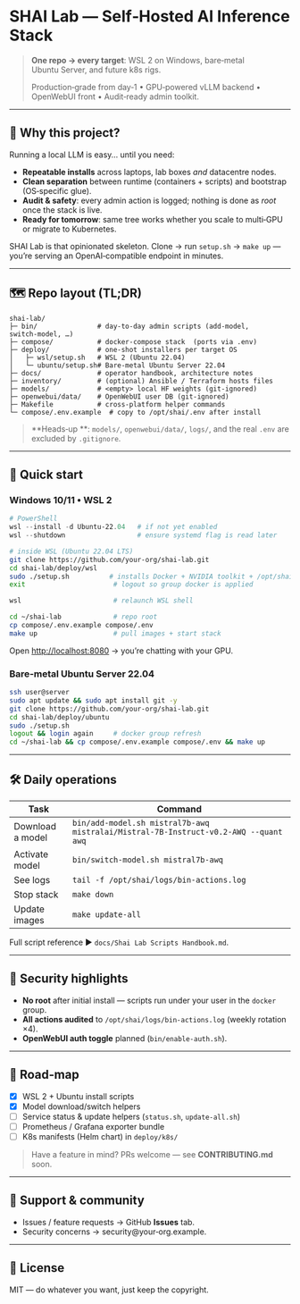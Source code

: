 # SHAI Lab — **Self‑Hosted AI Inference Stack**

> **One repo → every target**: WSL 2 on Windows, bare‑metal Ubuntu Server, and future k8s rigs.
>
> Production‑grade from day‑1 • GPU‑powered vLLM backend • OpenWebUI front • Audit‑ready admin toolkit.

---

## 🚀 Why this project?

Running a local LLM is easy… until you need:

* **Repeatable installs** across laptops, lab boxes *and* datacentre nodes.
* **Clean separation** between runtime (containers + scripts) and bootstrap (OS‑specific glue).
* **Audit & safety**: every admin action is logged; nothing is done as *root* once the stack is live.
* **Ready for tomorrow**: same tree works whether you scale to multi‑GPU or migrate to Kubernetes.

SHAI Lab is that opinionated skeleton. Clone → run `setup.sh` → `make up` — you’re serving an OpenAI‑compatible endpoint in minutes.

---

## 🗺️ Repo layout (TL;DR)

```text
shai-lab/
├─ bin/               # day‑to‑day admin scripts (add‑model, switch‑model, …)
├─ compose/           # docker‑compose stack  (ports via .env)
├─ deploy/            # one‑shot installers per target OS
│   ├─ wsl/setup.sh   # WSL 2 (Ubuntu 22.04)
│   └─ ubuntu/setup.sh# Bare‑metal Ubuntu Server 22.04
├─ docs/              # operator handbook, architecture notes
├─ inventory/         # (optional) Ansible / Terraform hosts files
├─ models/            # <empty> local HF weights (git‑ignored)
├─ openwebui/data/    # OpenWebUI user DB (git‑ignored)
├─ Makefile           # cross‑platform helper commands
└─ compose/.env.example  # copy to /opt/shai/.env after install
```

> \*\*Heads‑up \*\*: `models/`, `openwebui/data/`, `logs/`, and the real `.env` are excluded by `.gitignore`.

---

## 🏁 Quick start

### Windows 10/11 • WSL 2

```powershell
# PowerShell
wsl --install -d Ubuntu-22.04   # if not yet enabled
wsl --shutdown                  # ensure systemd flag is read later
```

```bash
# inside WSL (Ubuntu 22.04 LTS)
git clone https://github.com/your-org/shai-lab.git
cd shai-lab/deploy/wsl
sudo ./setup.sh          # installs Docker + NVIDIA toolkit + /opt/shai tree
exit                      # logout so group docker is applied
```

```powershell
wsl                       # relaunch WSL shell
```

```bash
cd ~/shai-lab             # repo root
cp compose/.env.example compose/.env
make up                   # pull images + start stack
```

Open [http://localhost:8080](http://localhost:8080) → you’re chatting with your GPU.

### Bare‑metal Ubuntu Server 22.04

```bash
ssh user@server
sudo apt update && sudo apt install git -y
git clone https://github.com/your-org/shai-lab.git
cd shai-lab/deploy/ubuntu
sudo ./setup.sh
logout && login again     # docker group refresh
cd ~/shai-lab && cp compose/.env.example compose/.env && make up
```

---

## 🛠️ Daily operations

| Task             | Command                                                                             |
| ---------------- | ----------------------------------------------------------------------------------- |
| Download a model | `bin/add-model.sh mistral7b-awq mistralai/Mistral‑7B‑Instruct‑v0.2‑AWQ --quant awq` |
| Activate model   | `bin/switch-model.sh mistral7b-awq`                                                 |
| See logs         | `tail -f /opt/shai/logs/bin-actions.log`                                            |
| Stop stack       | `make down`                                                                         |
| Update images    | `make update-all`                                                                   |

Full script reference ▶️ `docs/Shai Lab Scripts Handbook.md`.

---

## 🔐 Security highlights

* **No root** after initial install — scripts run under your user in the `docker` group.
* **All actions audited** to `/opt/shai/logs/bin-actions.log` (weekly rotation ×4).
* **OpenWebUI auth toggle** planned (`bin/enable-auth.sh`).

---

## 🧱 Road‑map

* [x] WSL 2 + Ubuntu install scripts
* [x] Model download/switch helpers
* [ ] Service status & update helpers (`status.sh`, `update-all.sh`)
* [ ] Prometheus / Grafana exporter bundle
* [ ] K8s manifests (Helm chart) in `deploy/k8s/`

> Have a feature in mind? PRs welcome — see **CONTRIBUTING.md** soon.

---

## 💬 Support & community

* Issues / feature requests → GitHub **Issues** tab.
* Security concerns → security\@your‑org.example.

---

## 📜 License

MIT — do whatever you want, just keep the copyright.